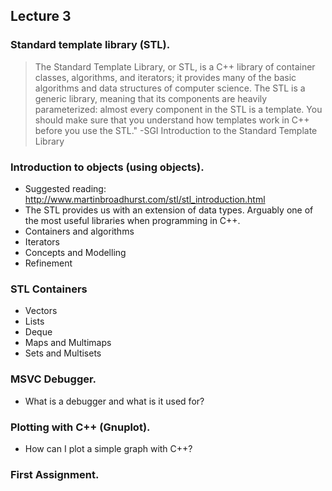 ## Lecture 3 

### Standard template library (STL). 
> The Standard Template Library, or STL, is a C++ library of container classes, algorithms, and iterators; it provides many of the basic algorithms and data structures of computer science. The STL is a generic library, meaning that its components are heavily parameterized: almost every component in the STL is a template. You should make sure that you understand how templates work in C++ before you use the STL." -SGI Introduction to the Standard Template Library

### Introduction to objects (using objects). 
- Suggested reading: http://www.martinbroadhurst.com/stl/stl_introduction.html 
- The STL provides us with an extension of data types. Arguably one of the most useful libraries when programming in C++. 
- Containers and algorithms
- Iterators
- Concepts and Modelling
- Refinement 

### STL Containers 
- Vectors
- Lists
- Deque
- Maps and Multimaps
- Sets and Multisets

### MSVC Debugger. 
- What is a debugger and what is it used for?

### Plotting with C++ (Gnuplot). 
- How can I plot a simple graph with C++?

### First Assignment. 
